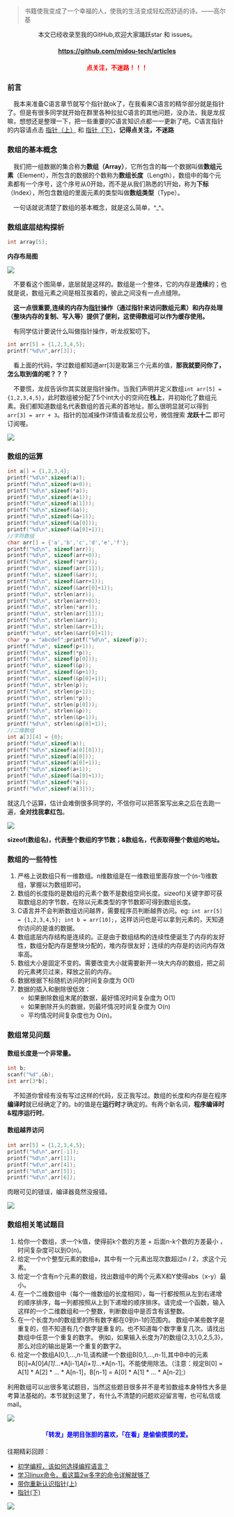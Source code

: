 > 书籍使我变成了一个幸福的人，使我的生活变成轻松而舒适的诗。——高尔基

<p align="center">本文已经收录至我的GitHub,欢迎大家踊跃star 和 issues。</p>
<h4 align="center"><a  href="https://github.com/midou-tech/articles" target="_blank">https://github.com/midou-tech/articles</a></h4>
<p><h4   style="color:red;text-align:center">点关注，不迷路！！！ </h4></p>

### 前言

&emsp;我本来准备C语言章节就写个指针就ok了，在我看来C语言的精华部分就是指针了。但是有很多同学就开始在群里各种拉扯C语言的其他问题，没办法，我是龙叔嘛，想想还是整理一下，把一些重要的C语言知识点都一一更新了吧。C语言指针的内容请点击 [指针（上）](https://mp.weixin.qq.com/s/tdyCTqH9WYMrS0HmRtVPng) 和 [指针（下）](https://mp.weixin.qq.com/s/-C_PHEk0ZUf7JUN0Bd80rQ)，**记得点关注，不迷路**

### 数组的基本概念

&emsp;我们把一组数据的集合称为**数组（Array）**，它所包含的每一个数据叫做**数组元素**（Element），所包含的数据的个数称为**数组长度**（Length），数组中的每个元素都有一个序号，这个序号从0开始，而不是从我们熟悉的1开始，称为**下标**（Index），所包含数组的里面元素的类型叫做**数组类型**（Type）。

&emsp;一句话就说清楚了数组的基本概念，就是这么简单，^_^。

### 数组底层结构探析

```c
int array[5];
```

**内存布局图**

![](https://tva1.sinaimg.cn/large/0082zybply1gc0twah5dmj30jm06ujrj.jpg)

&emsp;不要看这个图简单，底层就是这样的。数组是一个整体，它的内存是**连续**的；也就是说，数组元素之间是相互挨着的，彼此之间没有一点点缝隙。

&emsp;**这一点很重要,连续的内存为[指针](https://mp.weixin.qq.com/s/tdyCTqH9WYMrS0HmRtVPng)操作（通过指针来访问数组元素）和内存处理（整块内存的复制、写入等）提供了便利，这使得数组可以作为缓存使用。**

&emsp;有同学估计要说什么叫做指针操作，听龙叔絮叨下。

```c
int arr[5] = {1,2,3,4,5};
printf("%d\n",arr[3]);
```

&emsp;看上面的代码，学过数组都知道arr[3]是取第三个元素的值，**那我就要问你了，怎么取到值的呢？？？**

&emsp;不要慌，龙叔告诉你其实就是指针操作。当我们声明并定义数组`int arr[5] = {1,2,3,4,5}`，此时数组被分配了5个int大小的空间在**栈上**，并初始化了数组元素。我们都知道数组名代表数组的首元素的首地址，那么很明显就可以得到`arr[3] = arr + 3`。指针的加减操作详情请看龙叔公号，微信搜索 **龙跃十二** 即可订阅喔。

![](https://tva1.sinaimg.cn/large/0082zybply1gc0ubjecudj30vo0cmgmi.jpg)

### 数组的运算

```c
int a[] = {1,2,3,4};
printf("%d\n",sizeof(a));
printf("%d\n",sizeof(a+0));
printf("%d\n",sizeof(*a));
printf("%d\n",sizeof(a+1));
printf("%d\n",sizeof(a[1]));
printf("%d\n",sizeof(&a));
printf("%d\n",sizeof(&a+1));
printf("%d\n",sizeof(&a[0]));
printf("%d\n",sizeof(&a[0]+1));
//字符数组
char arr[] = {'a','b','c','d','e','f'};
printf("%d\n", sizeof(arr));
printf("%d\n", sizeof(arr+0));
printf("%d\n", sizeof(*arr));
printf("%d\n", sizeof(arr[1]));
printf("%d\n", sizeof(&arr));
printf("%d\n", sizeof(&arr+1));
printf("%d\n", sizeof(&arr[0]+1));
printf("%d\n", strlen(arr));
printf("%d\n", strlen(arr+0));
printf("%d\n", strlen(*arr));
printf("%d\n", strlen(arr[1]));
printf("%d\n", strlen(&arr));
printf("%d\n", strlen(&arr+1));
printf("%d\n", strlen(&arr[0]+1));
char *p = "abcdef";printf("%d\n", sizeof(p));
printf("%d\n", sizeof(p+1));
printf("%d\n", sizeof(*p));
printf("%d\n", sizeof(p[0]));
printf("%d\n", sizeof(&p));
printf("%d\n", sizeof(&p+1));
printf("%d\n", sizeof(&p[0]+1));
printf("%d\n", strlen(p));
printf("%d\n", strlen(p+1));
printf("%d\n", strlen(*p));
printf("%d\n", strlen(p[0]));
printf("%d\n", strlen(&p));
printf("%d\n", strlen(&p+1));
printf("%d\n", strlen(&p[0]+1));
//二维数组
int a[3][4] = {0};
printf("%d\n",sizeof(a));
printf("%d\n",sizeof(a[0][0]));
printf("%d\n",sizeof(a[0]));
printf("%d\n",sizeof(a[0]+1));
printf("%d\n",sizeof(a+1));
printf("%d\n",sizeof(&a[0]+1));
printf("%d\n",sizeof(*a));
printf("%d\n",sizeof(a[3]));
```

就这几个运算，估计会难倒很多同学的，不信你可以把答案写出来之后在去跑一遍，**全对找我拿红包**。

![](https://tva1.sinaimg.cn/large/0082zybply1gc0x87p5iuj30730730sq.jpg)

**sizeof(数组名)，代表整个数组的字节数；&数组名，代表取得整个数组的地址。**

### 数组的一些特性

1. 严格上说数组只有一维数组。n维数组是在一维数组里面存放一个(n-1)维数组，掌握以为数组即可。
2. 数组的长度指的是数组的元素个数不是数组空间长度。sizeof()关键字即可获取数组总的字节数，在除以元素类型的字节数即可得到数组长度。
3. C语言并不会判断数组访问越界，需要程序员判断越界访问。eg: `int arr[5] = {1,2,3,4,5}; int b = arr[10];`，这样访问也是可以拿到元素的，天知道你访问的是谁的数据。
4. 数组底层内存结构是连续的。正是由于数组结构的连续性便诞生了内存的友好性，数组分配内存是整块分配的，堆内存很友好；连续的内存是的访问内存效率高。
5. 数组大小是固定不变的。需要改变大小就需要新开一块大内存的数组，把之前的元素拷贝过来，释放之前的内存。
6. 数据根据下标随机访问的时间复杂度为 O(1)
7. 数据的插入和删除很低效：
   - 如果删除数组末尾的数据，最好情况时间复杂度为 O(1)
   - 如果删除开头的数据，则最坏情况时间复杂度为 O(n)
   - 平均情况时间复杂度也为 O(n)。



### 数组常见问题

#### 数组长度是一个非常量。

```c
int b;
scanf("%d",&b);
int arr[3*b];
```

&emsp;不知道你曾经有没有写过这样的代码，反正我写过。数组的长度和内存是在程序**编译时**就已经确定了的。b的值是在**运行时**才确定的。有两个新名词，**程序编译时&程序运行时**。

#### 数组越界访问

```c
int arr[5] = {1,2,3,4,5};
printf("%d\n",arr[-1]);
printf("%d\n",arr[1]);
printf("%d\n",arr[4]);
printf("%d\n",arr[5]);
printf("%d\n",arr[6]);
```

肉眼可见的错误，编译器竟然没报错。

![](https://tva1.sinaimg.cn/large/0082zybply1gc0w5d75saj31ba0j0gon.jpg)



### 数组相关笔试题目

1. 给你一个数组，求一个k值，使得前k个数的方差 + 后面n-k个数的方差最小 ，时间复杂度可以到O(n)。
2. 给定一个n个整型元素的数组a，其中有一个元素出现次数超过n / 2，求这个元素。
3. 给定一个含有n个元素的数组，找出数组中的两个元素X和Y使得abs（x-y）最小。
4. 在一个二维数组中（每个一维数组的长度相同），每一行都按照从左到右递增的顺序排序，每一列都按照从上到下递增的顺序排序。请完成一个函数，输入这样的一个二维数组和一个整数，判断数组中是否含有该整数。
5. 在一个长度为n的数组里的所有数字都在0到n-1的范围内。 数组中某些数字是重复的，但不知道有几个数字是重复的。也不知道每个数字重复几次。请找出数组中任意一个重复的数字。 例如，如果输入长度为7的数组{2,3,1,0,2,5,3}，那么对应的输出是第一个重复的数字2。
6. 给定一个数组A[0,1,...,n-1],请构建一个数组B[0,1,...,n-1],其中B中的元素B[i]=A[0]*A[1]*...*A[i-1]*A[i+1]*...*A[n-1]。不能使用除法。（注意：规定B[0] = A[1] * A[2] * ... * A[n-1]，B[n-1] = A[0] * A[1] * ... * A[n-2];）

利用数组可以出很多笔试题目，当然这些题目很多并不是考验数组本身特性大多是考算法基础的。本节就到这里了，有什么不清楚的问题欢迎留言喔，也可私信或mail。

![](https://tva1.sinaimg.cn/large/0082zybply1gc0x96ukkrj30730730sn.jpg)

<h4   style="color:blue;text-align:center">「转发」是明目张胆的喜欢，「在看」是偷偷摸摸的爱。</h4>

往期精彩回顾：

- [初学编程，该如何选择编程语言？](http://mp.weixin.qq.com/s?__biz=MzI5MTMxMDk1Nw==&mid=2247483745&idx=1&sn=0a6864ce6fef4efd16b514a6391c50ae&chksm=ec13dd63db6454757c4563ec214d836bf0258a87bf5be17fdcad7cc29235b402c224c4ed6323&scene=21#wechat_redirect)
- [学习linux命令，看这篇2w多字的命令详解就够了](http://mp.weixin.qq.com/s?__biz=MzI5MTMxMDk1Nw==&mid=2247483692&idx=1&sn=8a3174f5ad83ab3ec585f13980f059f7&chksm=ec13dd2edb64543889732d7e3791791b27fc2fd7f96f4f6c85693afa9f419c2a3748bf07de30&scene=21#wechat_redirect)
- [带你重新认识指针(上)](http://mp.weixin.qq.com/s?__biz=MzI5MTMxMDk1Nw==&mid=2247483777&idx=1&sn=51ab1db4d842edabf2be4dc142530281&chksm=ec13dd83db645495fae7ade69dcb37fc020fd4db5287cef9c27b978e35fe86704e89e2170787&scene=21#wechat_redirect)
- [指针(下)](http://mp.weixin.qq.com/s?__biz=MzI5MTMxMDk1Nw==&mid=2247483796&idx=1&sn=edbceaf47ee3eb60b197376f6bbd1aea&chksm=ec13dd96db645480d307349adcf8b2a0384f301593a7acd7124bcf3b3c84aa1fa8530181e546&scene=21#wechat_redirect)

![](https://tva1.sinaimg.cn/large/0082zybply1gc1gn6x0rkj30p00dwn02.jpg)